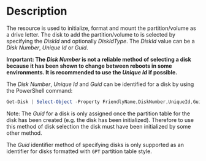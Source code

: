 # Description

The resource is used to initialize, format and mount the partition/volume as a drive
letter.
The disk to add the partition/volume to is selected by specifying the _DiskId_ and
optionally _DiskIdType_.
The _DiskId_ value can be a _Disk Number_, _Unique Id_ or _Guid_.

**Important: The _Disk Number_ is not a reliable method of selecting a disk because
it has been shown to change between reboots in some environments.
It is recommended to use the _Unique Id_ if possible.**

The _Disk Number_, _Unique Id_ and _Guid_ can be identified for a disk by using the
PowerShell command:

```powershell
Get-Disk | Select-Object -Property FriendlyName,DiskNumber,UniqueId,Guid
```

Note: The _Guid_ for a disk is only assigned once the partition table for the disk
has been created (e.g. the disk has been initialized). Therefore to use this method
of disk selection the disk must have been initialized by some other method.

The _Guid_ identifier method of specifying disks is only supported as an identifier
for disks formatted with `GPT` partition table style.
